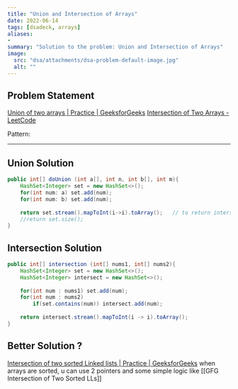 ```yaml
---
title: "Union and Intersection of Arrays"
date: 2022-06-14
tags: [dsadeck, arrays]
aliases:
- 
summary: "Solution to the problem: Union and Intersection of Arrays"
image:
  src: "dsa/attachments/dsa-problem-default-image.jpg"
  alt: ""
---
```


## Problem Statement
[Union of two arrays | Practice | GeeksforGeeks](https://practice.geeksforgeeks.org/problems/union-of-two-arrays3538/1#)
[Intersection of Two Arrays - LeetCode](https://leetcode.com/problems/intersection-of-two-arrays/submissions/)

Pattern: 

---

## Union Solution
``` java
public int[] doUnion (int a[], int n, int b[], int m){
	HashSet<Integer> set = new HashSet<>();
	for(int num: a) set.add(num);
	for(int num: b) set.add(num);
	
	return set.stream().mapToInt(i->i).toArray();   // to return intersection array
	//return set.size();
}
```

## Intersection Solution

``` java
public int[] intersection (int[] nums1, int[] nums2){
	HashSet<Integer> set = new HashSet<>();
	HashSet<Integer> intersect = new HashSet<>();
	
	for(int num : nums1) set.add(num);
	for(int num : nums2)
		if(set.contains(num)) intersect.add(num);
	
	return intersect.stream().mapToInt(i -> i).toArray();
}
```


## Better Solution ? 
[Intersection of two sorted Linked lists | Practice | GeeksforGeeks](https://practice.geeksforgeeks.org/problems/intersection-of-two-sorted-linked-lists/1#)
when arrays are sorted, u can use 2 pointers and some simple logic like [[GFG Intersection of Two Sorted LLs]]
